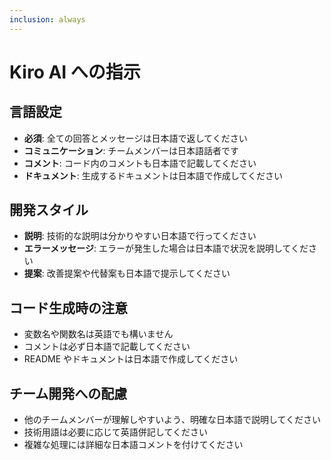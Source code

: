 ```yaml
---
inclusion: always
---
```


# Kiro AI への指示

## 言語設定
- **必須**: 全ての回答とメッセージは日本語で返してください
- **コミュニケーション**: チームメンバーは日本語話者です
- **コメント**: コード内のコメントも日本語で記載してください
- **ドキュメント**: 生成するドキュメントは日本語で作成してください

## 開発スタイル
- **説明**: 技術的な説明は分かりやすい日本語で行ってください
- **エラーメッセージ**: エラーが発生した場合は日本語で状況を説明してください
- **提案**: 改善提案や代替案も日本語で提示してください

## コード生成時の注意
- 変数名や関数名は英語でも構いません
- コメントは必ず日本語で記載してください
- README やドキュメントは日本語で作成してください

## チーム開発への配慮
- 他のチームメンバーが理解しやすいよう、明確な日本語で説明してください
- 技術用語は必要に応じて英語併記してください
- 複雑な処理には詳細な日本語コメントを付けてください